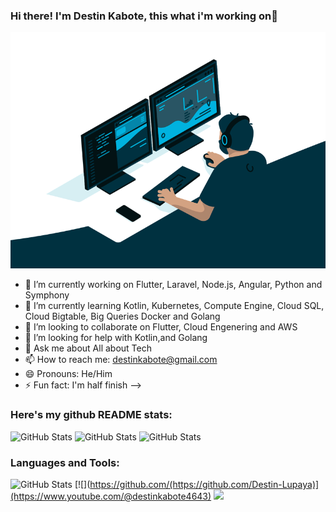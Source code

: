 
### Hi there! I'm Destin Kabote,  this what i'm working on👋
![GitHub Stats](https://raw.githubusercontent.com/rtewari056/rtewari056/master/coder.gif)
- 🔭 I’m currently working on Flutter, Laravel, Node.js, Angular, Python and Symphony
- 🌱 I’m currently learning Kotlin, Kubernetes, Compute Engine, Cloud SQL, Cloud Bigtable, Big Queries Docker and Golang
- 👯 I’m looking to collaborate on Flutter, Cloud Engenering and AWS
- 🤔 I’m looking for help with Kotlin,and Golang
- 💬 Ask me about All about Tech
- 📫 How to reach me: destinkabote@gmail.com
- 😄 Pronouns: He/Him
- ⚡ Fun fact: I'm half finish
-->

### Here's my github README stats:

![GitHub Stats](https://github-readme-stats.vercel.app/api?username=Destin-Lupaya&theme=radical)
 ![GitHub Stats](https://github-readme-streak-stats.herokuapp.com/?user=Destin-Lupaya&theme=radical)
![GitHub Stats](https://github-profile-trophy.vercel.app/?username=Destin-Lupaya)
### Languages and Tools:
![GitHub Stats](https://github-readme-stats.vercel.app/api/top-langs/?username=Destin-Lupaya&amp;layout=compact)
[![](https://github.com/(https://github.com/Destin-Lupaya)](https://www.youtube.com/@destinkabote4643)
[![](https://api.pointscounter.me/servers/img/subscribe)](https://www.youtube.com/@destinkabote4643)



